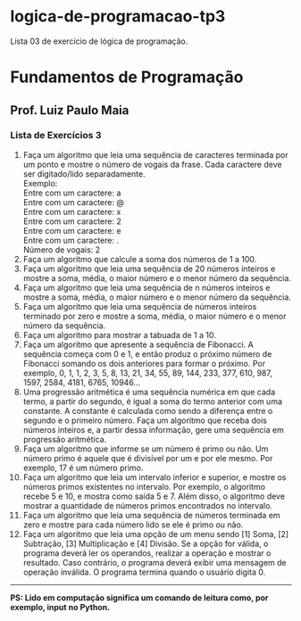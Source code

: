 # logica-de-programacao-tp3
Lista 03 de exercício de lógica de programação.

<h1>Fundamentos de Programação</h1>
<h2>Prof. Luiz Paulo Maia</h2>
<h3>Lista de Exercícios 3</h3>

1. Faça um algoritmo que leia uma sequência de caracteres terminada por um ponto e mostre o número de vogais da frase. Cada caractere deve ser digitado/lido separadamente.<br>
Exemplo:<br>
Entre com um caractere: a<br>
Entre com um caractere: @<br>
Entre com um caractere: x<br>
Entre com um caractere: 2<br>
Entre com um caractere: e<br>
Entre com um caractere: .<br>
Número de vogais: 2<br>
3. Faça um algoritmo que calcule a soma dos números de 1 a 100.<br>
4. Faça um algoritmo que leia uma sequência de 20 números inteiros e mostre a soma, média, o maior número e o menor número da sequência.<br>
5. Faça um algoritmo que leia uma sequência de n números inteiros e mostre a soma, média, o maior número e o menor número da sequência.<br>
6. Faça um algoritmo que leia uma sequência de números inteiros terminado por zero e mostre a soma, média, o maior número e o menor número da sequência.<br>
7. Faça um algoritmo para mostrar a tabuada de 1 a 10.<br>
8. Faça um algoritmo que apresente a sequência de Fibonacci. A sequência começa com 0 e 1, e então produz o próximo número de Fibonacci somando os dois anteriores para formar o próximo. Por exemplo, 0, 1, 1, 2, 3, 5, 8, 13, 21, 34, 55, 89, 144, 233, 377, 610, 987, 1597, 2584, 4181, 6765, 10946...<br>
9. Uma progressão aritmética é uma sequência numérica em que cada termo, a partir do segundo, é igual a soma do termo anterior com uma constante. A constante é calculada como sendo a diferença entre o segundo e o primeiro número. Faça um algoritmo que receba dois números inteiros e, a partir dessa informação, gere uma sequência em progressão aritmética.<br>
10. Faça um algoritmo que informe se um número é primo ou não. Um número primo é aquele que é divisível por um e por ele mesmo. Por exemplo, 17 é um número primo.<br>
11. Faça um algoritmo que leia um intervalo inferior e superior, e mostre os números primos existentes no intervalo. Por exemplo, o algoritmo recebe 5 e 10, e mostra como saída 5 e 7. Além disso, o algoritmo deve mostrar a quantidade de números primos encontrados no intervalo.<br>
12. Faça um algoritmo que leia uma sequência de números terminada em zero e mostre para cada número lido se ele é primo ou não. <br>
13. Faça um algoritmo que leia uma opção de um menu sendo [1] Soma, [2] Subtração, [3] Multiplicação e [4] Divisão. Se a opção for válida, o programa deverá ler os operandos, realizar a operação e mostrar o resultado. Caso contrário, o programa deverá exibir uma mensagem de operação inválida. O programa termina quando o usuário digita 0.<br>
<hr>
<strong>PS: Lido em computação significa um comando de leitura como, por exemplo, input no Python.</strong>

